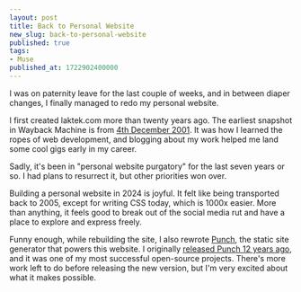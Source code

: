 ```yaml
---
layout: post
title: Back to Personal Website
new_slug: back-to-personal-website
published: true
tags:
- Muse
published_at: 1722902400000
---
```


I was on paternity leave for the last couple of weeks, and in between diaper changes, I finally managed to redo my personal website.

I first created laktek.com more than twenty years ago. The earliest snapshot in Wayback Machine is from [4th December 2001](https://web.archive.org/web/20011204070201/http://laktek.com/).
It was how I learned the ropes of web development, and blogging about my work helped me land some cool gigs early in my career.

Sadly, it's been in "personal website purgatory" for the last seven years or so. I had plans to resurrect it, but other priorities won over.

Building a personal website in 2024 is joyful. It felt like being transported back to 2005, except for writing CSS today, which is 1000x easier. More than anything, it feels good to break out of the social media rut and have a place to explore and express freely.

Funny enough, while rebuilding the site, I also rewrote [Punch](https://github.com/laktek/punch2), the static site generator that powers this website. I originally [released Punch 12 years ago](https://www.laktek.com/2012/04/19/punch-a-fun-and-easy-way-to-build-modern-websites), and it was one of my most successful open-source projects. There's more work left to do before releasing the new version, but I'm very excited about what it makes possible.
